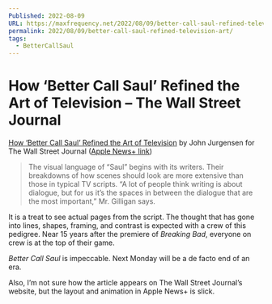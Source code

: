 ```yaml
---
Published: 2022-08-09
URL: https://maxfrequency.net/2022/08/09/better-call-saul-refined-television-art/
permalink: 2022/08/09/better-call-saul-refined-television-art/
tags:
  - BetterCallSaul
---
```

# How ‘Better Call Saul’ Refined the Art of Television – The Wall Street Journal

[How ‘Better Call Saul’ Refined the Art of Television](https://www.wsj.com/articles/better-call-saul-refined-television-11659720932) by John Jurgensen for The Wall Street Journal ([Apple News+ link](https://apple.news/A0daMc24YS4Kw7fCouLr6VQ))

> The visual language of “Saul” begins with its writers. Their breakdowns of how scenes should look are more extensive than those in typical TV scripts. “A lot of people think writing is about dialogue, but for us it’s the spaces in between the dialogue that are the most important,” Mr. Gilligan says.

It is a treat to see actual pages from the script. The thought that has gone into lines, shapes, framing, and contrast is expected with a crew of this pedigree. Near 15 years after the premiere of *Breaking Bad*, everyone on crew is at the top of their game.

*Better Call Saul* is impeccable. Next Monday will be a de facto end of an era.

Also, I’m not sure how the article appears on The Wall Street Journal’s website, but the layout and animation in Apple News+ is slick.